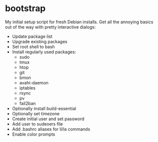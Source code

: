 # bootstrap
My initial setup script for fresh Debian installs. Get all the annoying basics out of the way with pretty interactive dialogs:

- Update package list
- Upgrade existing packages
- Set root shell to bash
- Install regularly used packages:
  - sudo
  - tmux
  - htop
  - git
  - bmon
  - avahi-daemon
  - iptables
  - rsync
  - pv
  - fail2ban
- Optionally install build-essential
- Optionally set timezone
- Create initial user and set password
- Add user to sudeoers file
- Add .bashrc aliases for ll/la commands
- Enable color prompts
